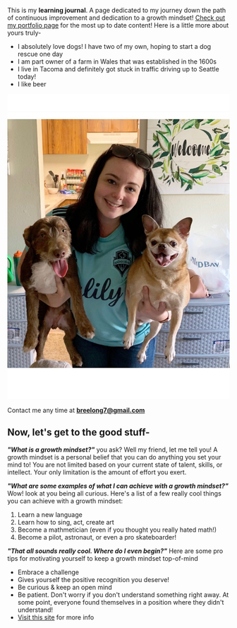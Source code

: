 

This is my **learning journal**. A page dedicated to my journey down the path of continuous improvement and dedication to a growth mindset! [Check out my portfolio page](https://github.com/breelong7?tab=repositories) for the most up to date content!
Here is a little more about yours truly-
- I absolutely love dogs! I have two of my own, hoping to start a dog rescue one day
- I am part owner of a farm in Wales that was established in the 1600s
- I live in Tacoma and definitely got stuck in traffic driving up to Seattle today!
- I like beer

![Me!](pups.jpg)

Contact me any time at **breelong7@gmail.com**
## Now, let's get to the good stuff-

**_"What is a growth mindset?"_** you ask? Well my friend, let me tell you!
A growth mindset is a personal belief that you can do anything you set your mind to! You are not limited based on your current state of talent, skills, or intellect. Your only limitation is the amount of effort you exert.

**_"What are some examples of what I can achieve with a growth mindset?"_** Wow! look at you being all curious. Here's a list of a few really cool things you can achieve with a growth mindset:
1. Learn a new language
2. Learn how to sing, act, create art
3. Become a mathmetician (even if you thought you really hated math!)
4. Become a pilot, astronaut, or even a pro skateboarder!

**_"That all sounds really cool. Where do I even begin?"_** Here are some pro tips for motivating yourself to keep a growth mindset top-of-mind
- Embrace a challenge
- Gives yourself the positive recognition you deserve!
- Be curious & keep an open mind
- Be patient. Don't worry if you don't understand something right away. At some point, everyone found themselves in a position where they didn't understand!
- [Visit this site](https://www.prodigygame.com/blog/growth-mindset-in-students/) for more info
